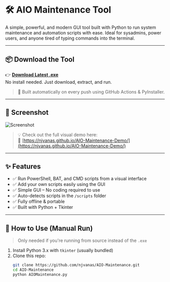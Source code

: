 # 🛠️ AIO Maintenance Tool

A simple, powerful, and modern GUI tool built with Python to run system maintenance and automation scripts with ease. Ideal for sysadmins, power users, and anyone tired of typing commands into the terminal.

---

## 📦 Download the Tool

👉 **[Download Latest .exe](https://github.com/njvanas/AIO-Maintenance/releases/latest/download/AIOMaintenance.exe)**  
No install needed. Just download, extract, and run.

> 🧰 Built automatically on every push using GitHub Actions & PyInstaller.

---

## 📸 Screenshot

![Screenshot](https://njvanas.github.io/AIO-Maintenance-Demo/images/screenshot.png)

> 💡 Check out the full visual demo here:  
> 🔗 [https://njvanas.github.io/AIO-Maintenance-Demo/](https://njvanas.github.io/AIO-Maintenance-Demo/)

---

## ✨ Features

- ✅ Run PowerShell, BAT, and CMD scripts from a visual interface
- ✅ Add your own scripts easily using the GUI
- ✅ Simple GUI – No coding required to use
- ✅ Auto-detects scripts in the `/scripts` folder
- ✅ Fully offline & portable
- ✅ Built with Python + Tkinter

---

## 🧪 How to Use (Manual Run)

> Only needed if you're running from source instead of the `.exe`

1. Install Python 3.x with `tkinter` (usually bundled)
2. Clone this repo:
   ```bash
   git clone https://github.com/njvanas/AIO-Maintenance.git
   cd AIO-Maintenance
   python AIOMaintenance.py
